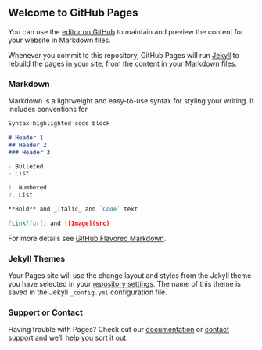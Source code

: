 Welcome to GitHub Pages
-----------------------

You can use the [editor on
GitHub](https://github.com/PierreDmg/pierredmg.github.io/edit/master/index.md)
to maintain and preview the content for your website in Markdown files.

Whenever you commit to this repository, GitHub Pages will run
[Jekyll](https://jekyllrb.com/) to rebuild the pages in your site, from the
content in your Markdown files.

### Markdown

Markdown is a lightweight and easy-to-use syntax for styling your writing. It
includes conventions for

~~~~~~~~~~~~~~~~~~~~~~~~~~~~~~~~~~~~~~~~~~~~~~~~~~~~~~~~~~~~~~~~~~~~~~~ markdown
Syntax highlighted code block

# Header 1
## Header 2
### Header 3

- Bulleted
- List

1. Numbered
2. List

**Bold** and _Italic_ and `Code` text

[Link](url) and ![Image](src)
~~~~~~~~~~~~~~~~~~~~~~~~~~~~~~~~~~~~~~~~~~~~~~~~~~~~~~~~~~~~~~~~~~~~~~~~~~~~~~~~

For more details see [GitHub Flavored
Markdown](https://guides.github.com/features/mastering-markdown/).

### Jekyll Themes

Your Pages site will use the change layout and styles from the Jekyll theme you
have selected in your [repository
settings](https://github.com/PierreDmg/pierredmg.github.io/settings). The name
of this theme is saved in the Jekyll `_config.yml` configuration file.

### Support or Contact

Having trouble with Pages? Check out our
[documentation](https://help.github.com/categories/github-pages-basics/) or
[contact support](https://github.com/contact) and we’ll help you sort it out.
